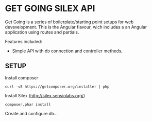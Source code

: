 GET GOING SILEX API
===================

Get Going is a series of boilerplate/starting point setups for web devevelopment. This is the Angular flavour, wich includes a an Angular application using routes and partials.

Features included:

- Simple API with db connection and controller methods.


SETUP
-----

Install composer

```
curl -sS https://getcomposer.org/installer | php
```

Install Silex (http://silex.sensiolabs.org/)

```
composer.phar install
```

Create and configure db...
